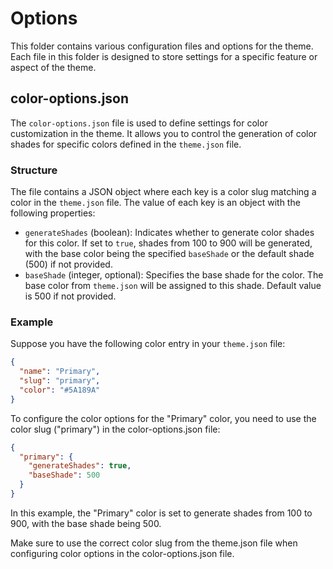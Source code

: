 # Options

This folder contains various configuration files and options for the theme. Each file in this folder is designed to store settings for a specific feature or aspect of the theme.

## color-options.json

The `color-options.json` file is used to define settings for color customization in the theme. It allows you to control the generation of color shades for specific colors defined in the `theme.json` file.

### Structure

The file contains a JSON object where each key is a color slug matching a color in the `theme.json` file. The value of each key is an object with the following properties:

- `generateShades` (boolean): Indicates whether to generate color shades for this color. If set to `true`, shades from 100 to 900 will be generated, with the base color being the specified `baseShade` or the default shade (500) if not provided.
- `baseShade` (integer, optional): Specifies the base shade for the color. The base color from `theme.json` will be assigned to this shade. Default value is 500 if not provided.

### Example

Suppose you have the following color entry in your `theme.json` file:

```json
{
  "name": "Primary",
  "slug": "primary",
  "color": "#5A189A"
}
```

To configure the color options for the "Primary" color, you need to use the color slug ("primary") in the color-options.json file:

```json
{
  "primary": {
    "generateShades": true,
    "baseShade": 500
  }
}
```

In this example, the "Primary" color is set to generate shades from 100 to 900, with the base shade being 500.

Make sure to use the correct color slug from the theme.json file when configuring color options in the color-options.json file.
